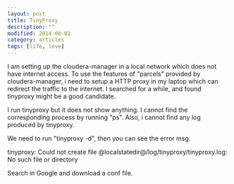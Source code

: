 ```yaml
---
layout: post
title: TinyProxy
description: ""
modified: 2014-08-02
category: articles
tags: [life, love]
---
```


I am setting up the cloudera-manager in a local network which does not have internet access. To use the features of "parcels" provided by cloudera-manager, i need to setup a HTTP proxy in my laptop which can redirect the traffic to the internet. I searched for a while, and found tinyproxy might be a good candidate.

I run tinyproxy but it does not show anything. I cannot find the corresponding process by running "ps". Also, i cannot find any log produced by tinyproxy.

We need to run "tinyproxy -d", then you can see the error msg.

tinyproxy: Could not create file @localstatedir@/log/tinyproxy/tinyproxy.log: No such file or directory

Search in Google and download a conf file.

